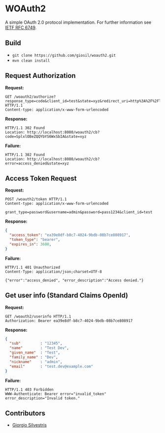 # WOAuth2

A simple OAuth 2.0 protocol implementation. For further information see [IETF RFC 6749](https://tools.ietf.org/html/rfc6749).

## Build

- `git clone https://github.com/giosil/woauth2.git`
- `mvn clean install`

## Request Authorization

**Request:**

```
GET /woauth2/authorize?response_type=code&client_id=test&state=xyz&redirect_uri=http%3A%2F%2Flocalhost%3A8080%2Fwoauth2%2Fcb HTTP/1.1
Content-type: application/x-www-form-urlencoded
```

**Response:**

```
HTTP/1.1 302 Found
Location: http://localhost:8080/woauth2/cb?code=SplxlOBeZQQYbYS6WxSbIA&state=xyz
```

**Failure:**

```
HTTP/1.1 302 Found
Location: http://localhost:8080/woauth2/cb?error=access_denied&state=xyz
```

## Access Token Request

**Request:**

```
POST /woauth2/token HTTP/1.1
Content-type: application/x-www-form-urlencoded

grant_type=password&username=admin&password=pass1234&client_id=test
```

**Response:**

```json
{
  "access_token": "ea39e8df-b8c7-4024-9bdb-08b7ce808917",
  "token_type": "bearer",
  "expires_in": 3600,
}
```

**Failure:**

```
HTTP/1.1 401 Unauthorized
Content-Type: application/json;charset=UTF-8

{"error":"access_denied", "error_description":"Access denied."}
```

## Get user info (Standard Claims OpenId)

**Request:**

```
GET /woauth2/userinfo HTTP/1.1
Authorization: Bearer ea39e8df-b8c7-4024-9bdb-08b7ce808917
```

**Response:**

```json
{
  "sub"         : "12345",
  "name"        : "Test Dev",
  "given_name"  : "Test",
  "family_name" : "Dev",
  "nickname"    : "admin",
  "email"       : "test.dev@example.com"
}
```

**Failure:**

```
HTTP/1.1 403 Forbidden
WWW-Authenticate: Bearer error="invalid_token" error_description="Invalid token."
```

## Contributors

* [Giorgio Silvestris](https://github.com/giosil)
